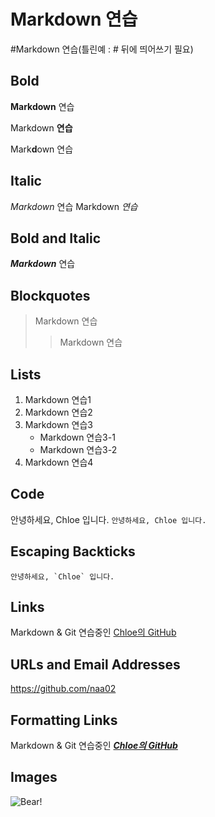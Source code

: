 # Markdown 연습
#Markdown 연습(틀린예 : # 뒤에 띄어쓰기 필요)

## Bold
**Markdown** 연습

Markdown __연습__

Mark**d**own 연습

## Italic
*Markdown* 연습
Markdown _연습_

## Bold and Italic
***Markdown*** 연습

## Blockquotes
> Markdown 연습
>> Markdown 연습

## Lists
1. Markdown 연습1
2. Markdown 연습2
3. Markdown 연습3
    - Markdown 연습3-1
    - Markdown 연습3-2
4. Markdown 연습4

## Code
안녕하세요, Chloe 입니다.
`안녕하세요, Chloe 입니다.`

## Escaping Backticks
``안녕하세요, `Chloe` 입니다.``

## Links
Markdown & Git 연습중인 [Chloe의 GitHub](https://github.com/naa02)

## URLs and Email Addresses
<https://github.com/naa02>

## Formatting Links
Markdown & Git 연습중인 ***[Chloe의 GitHub](https://github.com/naa02)***

## Images
![Bear!](/Users/nlee/Desktop/pp.jpeg "bear")

